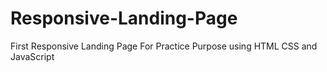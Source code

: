 # Responsive-Landing-Page
First Responsive Landing Page For Practice Purpose using HTML CSS and JavaScript

